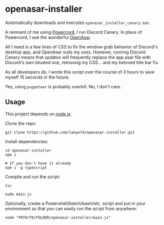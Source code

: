 # openasar-installer

Automatically downloads and executes `openasar_installer_canary.bat`.

A remnant of me using [Powercord](https://github.com/powercord-org/powercord), I run Discord Canary. In place of Powercord, I use the wonderful [OpenAsar](https://github.com/GooseMod/OpenAsar).

All I need is a few lines of CSS to fix the window grab behavior of Discord's desktop app, and OpenAsar suits my uses. However, running Discord Canary means that updates will frequently replace the app.asar file with Discord's own bloated one, removing my CSS... and my beloved title bar fix.

As all developers do, I wrote this script over the course of 3 hours to save myself 15 seconds in the future.

Yes, using `puppeteer` is probably overkill. No, I don't care.


## Usage

This project depends on [node.js](https://nodejs.org/en).


Clone the repo:
```shell
git clone https://github.com/lanye74/openasar-installer.git
```

Install dependencies:
```shell
cd openasar-installer
npm i

# If you don't have it already
npm i -g typescript
```

Compile and run the script:
```shell
tsc

node main.js
```


Optionally, create a Powershell/batch/bash/etc. script and put in your environment so that you can easily run the script from anywhere:
```shell
node "PATH/TO/FOLDER/openasar-installer/main.js"
```
